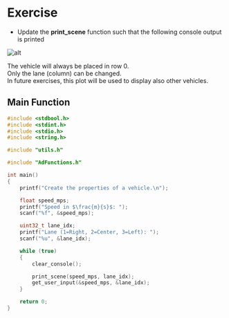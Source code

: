 # Exercise

- Update the **print_scene** function such that the following console output is printed

![alt](../../media/9_ScenePrint.png)

The vehicle will always be placed in row 0.  
Only the lane (column) can be changed.  
In future exercises, this plot will be used to display also other vehicles.  

## Main Function

```cpp
#include <stdbool.h>
#include <stdint.h>
#include <stdio.h>
#include <string.h>

#include "utils.h"

#include "AdFunctions.h"

int main()
{
    printf("Create the properties of a vehicle.\n");

    float speed_mps;
    printf("Speed in $\frac{m}{s}$: ");
    scanf("%f", &speed_mps);

    uint32_t lane_idx;
    printf("Lane (1=Right, 2=Center, 3=Left): ");
    scanf("%u", &lane_idx);

    while (true)
    {
        clear_console();

        print_scene(speed_mps, lane_idx);
        get_user_input(&speed_mps, &lane_idx);
    }

    return 0;
}
```

